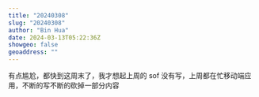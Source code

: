 ```yaml
---
title: "20240308"
slug: "20240308"
author: "Bin Hua"
date: 2024-03-13T05:22:36Z
showgeo: false
geoaddress: ""
---
```


有点尴尬，都快到这周末了，我才想起上周的 sof 没有写，上周都在忙移动端应用，不断的写不断的砍掉一部分内容